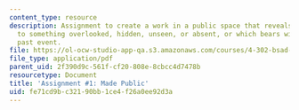 ```yaml
---
content_type: resource
description: Assignment to create a work in a public space that reveals or draws attention
  to something overlooked, hidden, unseen, or absent, or which bears witness to a
  past event.
file: https://ol-ocw-studio-app-qa.s3.amazonaws.com/courses/4-302-bsad-foundations-in-the-visual-arts-fall-2003/fe71cd9bc32190bb1ce4f26a0ee92d3a_i_made_public_fo3.pdf
file_type: application/pdf
parent_uid: 2f390d9c-561f-cf20-808e-8cbcc4d7478b
resourcetype: Document
title: 'Assignment #1: Made Public'
uid: fe71cd9b-c321-90bb-1ce4-f26a0ee92d3a
---
```

